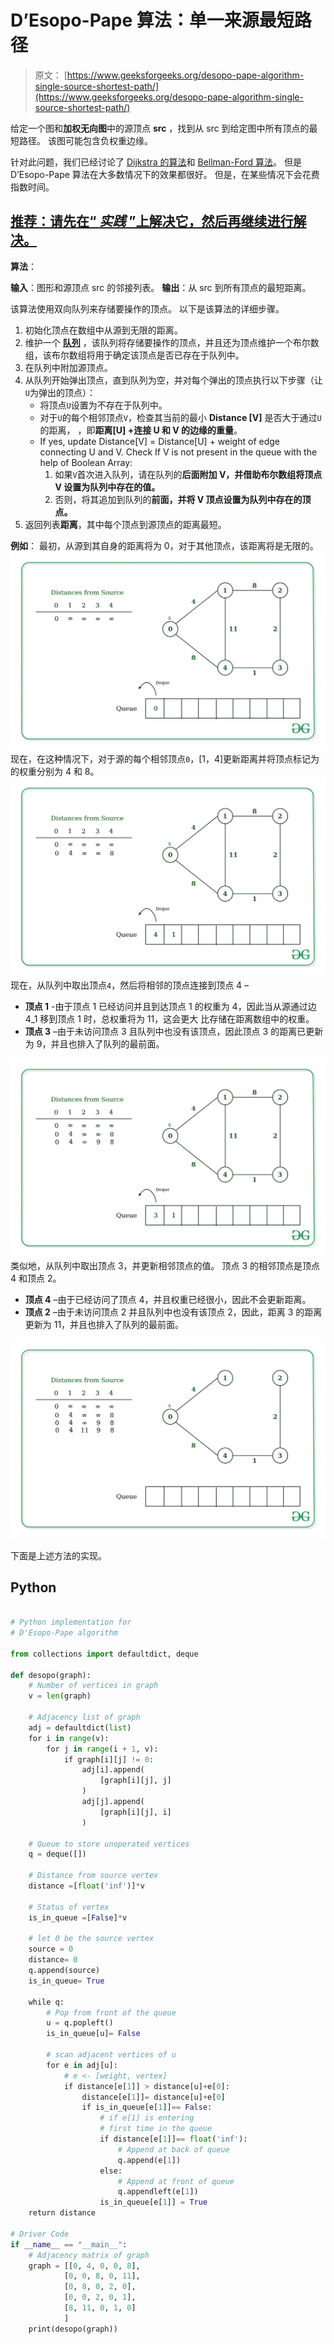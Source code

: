 # D’Esopo-Pape 算法：单一来源最短路径

> 原文： [https://www.geeksforgeeks.org/desopo-pape-algorithm-single-source-shortest-path/](https://www.geeksforgeeks.org/desopo-pape-algorithm-single-source-shortest-path/)

给定一个图和**加权无向图**中的源顶点 **src** ，找到从 src 到给定图中所有顶点的最短路径。 该图可能包含负权重边缘。

针对此问题，我们已经讨论了 [Dijkstra 的算法](https://www.geeksforgeeks.org/dijkstras-shortest-path-algorithm-greedy-algo-7/)和 [Bellman-Ford 算法](https://www.geeksforgeeks.org/bellman-ford-algorithm-dp-23/)。 但是 D’Esopo-Pape 算法在大多数情况下的效果都很好。 但是，在某些情况下会花费指数时间。

## [推荐：请先在“ ***<u>实践</u>*** ”上解决它，然后再继续进行解决。](https://practice.geeksforgeeks.org/problems/negative-weight-cycle/0)

**算法**：

**输入**：图形和源顶点 src 的邻接列表。
**输出**：从 src 到所有顶点的最短距离。

该算法使用双向队列来存储要操作的顶点。
以下是该算法的详细步骤。

1.  初始化顶点在数组中从源到无限的距离。
2.  维护一个 **[队列](http://www.geeksforgeeks.org/queue-data-structure/)** ，该队列将存储要操作的顶点，并且还为顶点维护一个布尔数组，该布尔数组将用于确定该顶点是否已存在于队列中。
3.  在队列中附加源顶点。
4.  从队列开始弹出顶点，直到队列为空，并对每个弹出的顶点执行以下步骤（让`U`为弹出的顶点）：
    *   将顶点`U`设置为不存在于队列中。
    *   对于`U`的每个相邻顶点`V`，检查其当前的最小 **Distance [V]** 是否大于通过`U`的距离，
        ，即**距离[U] +连接 U 和 V 的边缘的重量**。
    *   If yes, update Distance[V] = Distance[U] + weight of edge connecting U and V.
        Check If V is not present in the queue with the help of Boolean Array:
        1.  如果`V`首次进入队列，请在队列的**后面附加 V，并借助布尔数组将顶点 V 设置为队列中存在的值。**
        2.  否则，将其追加到队列的**前面，并将 V 顶点设置为队列中存在的顶点。**
5.  返回列表**距离**，其中每个顶点到源顶点的距离最短。

**例如**：
最初，从源到其自身的距离将为 0，对于其他顶点，该距离将是无限的。
[![](img/86ff7824094f16d92fed7e8f3d7c8f8b.png)](https://media.geeksforgeeks.org/wp-content/uploads/20200213180911/Untitled-Diagram231.jpg) 
现在，在这种情况下，对于源的每个相邻顶点`0`，[1，4]更新距离并将顶点标记为 的权重分别为 4 和 8。
[![](img/583a22dda0542b90696a4e120cd43f4f.png)](https://media.geeksforgeeks.org/wp-content/uploads/20200213181429/Untitled-Diagram241.jpg) 
现在，从队列中取出顶点`4`，然后将相邻的顶点连接到顶点 4 –

*   **顶点 1** -由于顶点 1 已经访问并且到达顶点 1 的权重为 4，因此当从源通过边 4_1 移到顶点 1 时，总权重将为 11，这会更大 比存储在距离数组中的权重。
*   **顶点 3** –由于未访问顶点 3 且队列中也没有该顶点，因此顶点 3 的距离已更新为 9，并且也排入了队列的最前面。

[![](img/78554d115fbfdf5120493235ee11842d.png)](https://media.geeksforgeeks.org/wp-content/uploads/20200213192435/Untitled-Diagram251.jpg) 
类似地，从队列中取出顶点 3，并更新相邻顶点的值。 顶点 3 的相邻顶点是顶点 4 和顶点 2。

*   **顶点 4** –由于已经访问了顶点 4，并且权重已经很小，因此不会更新距离。
*   **顶点 2** –由于未访问顶点 2 并且队列中也没有该顶点 2，因此，距离 3 的距离更新为 11，并且也排入了队列的最前面。

[![](img/7ccf27b90eed34e27e1a3ec53b1c2ee2.png)](https://media.geeksforgeeks.org/wp-content/uploads/20200213194415/Untitled-Diagram271.jpg)

下面是上述方法的实现。

## Python

```py

# Python implementation for 
# D'Esopo-Pape algorithm 

from collections import defaultdict, deque 

def desopo(graph): 
    # Number of vertices in graph 
    v = len(graph) 

    # Adjacency list of graph  
    adj = defaultdict(list) 
    for i in range(v): 
        for j in range(i + 1, v): 
            if graph[i][j] != 0: 
                adj[i].append( 
                    [graph[i][j], j] 
                ) 
                adj[j].append( 
                    [graph[i][j], i] 
                ) 

    # Queue to store unoperated vertices 
    q = deque([]) 

    # Distance from source vertex 
    distance =[float('inf')]*v 

    # Status of vertex 
    is_in_queue =[False]*v 

    # let 0 be the source vertex 
    source = 0
    distance= 0
    q.append(source) 
    is_in_queue= True

    while q: 
        # Pop from front of the queue 
        u = q.popleft()  
        is_in_queue[u]= False

        # scan adjacent vertices of u 
        for e in adj[u]: 
            # e <- [weight, vertex] 
            if distance[e[1]] > distance[u]+e[0]: 
                distance[e[1]]= distance[u]+e[0] 
                if is_in_queue[e[1]]== False: 
                    # if e[1] is entering  
                    # first time in the queue 
                    if distance[e[1]]== float('inf'): 
                        # Append at back of queue 
                        q.append(e[1])  
                    else: 
                        # Append at front of queue 
                        q.appendleft(e[1]) 
                    is_in_queue[e[1]] = True
    return distance 

# Driver Code 
if __name__ == "__main__": 
    # Adjacency matrix of graph 
    graph = [[0, 4, 0, 0, 8], 
            [0, 0, 8, 0, 11], 
            [0, 8, 0, 2, 0], 
            [0, 0, 2, 0, 1], 
            [8, 11, 0, 1, 0] 
            ] 
    print(desopo(graph)) 

```